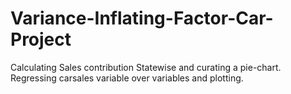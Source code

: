 # Variance-Inflating-Factor-Car-Project
Calculating Sales contribution Statewise and curating a pie-chart. Regressing carsales variable over variables and plotting.
